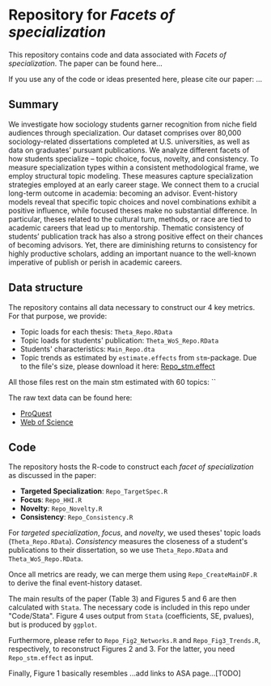# Repository for *Facets of specialization*

This repository contains code and data associated with *Facets of specialization*. 
The paper can be found here...

If you use any of the code or ideas presented here, please cite our paper:
...


## Summary
We investigate how sociology students garner recognition from niche field audiences through specialization. Our dataset comprises over 80,000 sociology-related dissertations completed at U.S. universities, as well as data on graduates’ pursuant publications. We analyze different facets of how students specialize – topic choice, focus, novelty, and consistency. To measure specialization types within a consistent methodological frame, we employ structural topic modeling. These measures capture specialization strategies employed at an early career stage. We connect them to a crucial long-term outcome in academia: becoming an advisor. Event-history models reveal that specific topic choices and novel combinations exhibit a positive influence, while focused theses make no substantial difference. In particular, theses related to the cultural turn, methods, or race are tied to academic careers that lead up to mentorship. Thematic consistency of students’ publication track has also a strong positive effect on their chances of becoming advisors. Yet, there are diminishing returns to consistency for highly productive scholars, adding an important nuance to the well-known imperative of publish or perish in academic careers.


## Data structure
The repository contains all data necessary to construct our 4 key metrics. 
For that purpose, we provide:

* Topic loads for each thesis: `Theta_Repo.RData` 
* Topic loads for students' publication: `Theta_WoS_Repo.RData`
* Students' characteristics: `Main_Repo.dta`
* Topic trends as estimated by `estimate.effects` from `stm`-package. Due to the file's size, please download it here: [Repo_stm.effect](https://bwsyncandshare.kit.edu/s/a3w7tznXLiAKZAB)

All those files rest on the main stm estimated with 60 topics:
``

The raw text data can be found here:

* [ProQuest](https://www.proquest.com/)
* [Web of Science](https://www.proquest.com/)


## Code
The repository hosts the R-code to construct each *facet of specialization* as discussed in the paper: 

* **Targeted Specialization**: `Repo_TargetSpec.R`
* **Focus**: `Repo_HHI.R`
* **Novelty**: `Repo_Novelty.R`
* **Consistency**: `Repo_Consistency.R`


For *targeted specialization*, *focus*, and *novelty*, we used theses' topic loads (`Theta_Repo.RData`).
*Consistency* measures the closeness of a student's publications to their dissertation, so we use `Theta_Repo.RData` and `Theta_WoS_Repo.RData`.

Once all metrics are ready, we can merge them using `Repo_CreateMainDF.R` to derive the final event-history dataset.
 
The main results of the paper (Table 3) and Figures 5 and 6 are then calculated with `Stata`. The necessary code is included in this repo under "Code/Stata". Figure 4 uses output from `Stata` (coefficients, SE, pvalues), but is produced by `ggplot`.

Furthermore, please refer to `Repo_Fig2_Networks.R` and `Repo_Fig3_Trends.R`, respectively, to reconstruct Figures 2 and 3. For the latter, you need `Repo_stm.effect` as input.

Finally, Figure 1 basically resembles ...add links to ASA page...[TODO]
